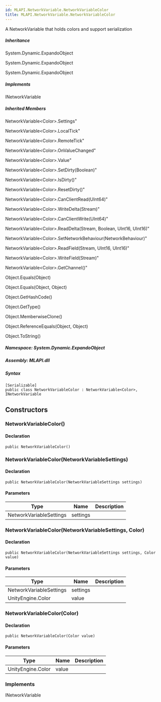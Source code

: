```yaml
---  
id: MLAPI.NetworkVariable.NetworkVariableColor  
title: MLAPI.NetworkVariable.NetworkVariableColor
---
```


<div class="markdown level0 summary">

A NetworkVariable that holds colors and support serialization

</div>

<div class="markdown level0 conceptual">

</div>

<div class="inheritance">

##### Inheritance

<div class="level0">

System.Dynamic.ExpandoObject

</div>

<div class="level1">

System.Dynamic.ExpandoObject

</div>

<div class="level2">

System.Dynamic.ExpandoObject

</div>

</div>

<div classs="implements">

##### Implements

<div>

INetworkVariable

</div>

</div>

<div class="inheritedMembers">

##### Inherited Members

<div>

NetworkVariable&lt;Color&gt;.Settings"

</div>

<div>

NetworkVariable&lt;Color&gt;.LocalTick"

</div>

<div>

NetworkVariable&lt;Color&gt;.RemoteTick"

</div>

<div>

NetworkVariable&lt;Color&gt;.OnValueChanged"

</div>

<div>

NetworkVariable&lt;Color&gt;.Value"

</div>

<div>

NetworkVariable&lt;Color&gt;.SetDirty(Boolean)"

</div>

<div>

NetworkVariable&lt;Color&gt;.IsDirty()"

</div>

<div>

NetworkVariable&lt;Color&gt;.ResetDirty()"

</div>

<div>

NetworkVariable&lt;Color&gt;.CanClientRead(UInt64)"

</div>

<div>

NetworkVariable&lt;Color&gt;.WriteDelta(Stream)"

</div>

<div>

NetworkVariable&lt;Color&gt;.CanClientWrite(UInt64)"

</div>

<div>

NetworkVariable&lt;Color&gt;.ReadDelta(Stream, Boolean, UInt16, UInt16)"

</div>

<div>

NetworkVariable&lt;Color&gt;.SetNetworkBehaviour(NetworkBehaviour)"

</div>

<div>

NetworkVariable&lt;Color&gt;.ReadField(Stream, UInt16, UInt16)"

</div>

<div>

NetworkVariable&lt;Color&gt;.WriteField(Stream)"

</div>

<div>

NetworkVariable&lt;Color&gt;.GetChannel()"

</div>

<div>

Object.Equals(Object)

</div>

<div>

Object.Equals(Object, Object)

</div>

<div>

Object.GetHashCode()

</div>

<div>

Object.GetType()

</div>

<div>

Object.MemberwiseClone()

</div>

<div>

Object.ReferenceEquals(Object, Object)

</div>

<div>

Object.ToString()

</div>

</div>

##### **Namespace**: System.Dynamic.ExpandoObject

##### **Assembly**: MLAPI.dll

##### Syntax

    [Serializable]
    public class NetworkVariableColor : NetworkVariable<Color>, INetworkVariable

## Constructors 

### NetworkVariableColor()

<div class="markdown level1 summary">

</div>

<div class="markdown level1 conceptual">

</div>

#### Declaration

    public NetworkVariableColor()

### NetworkVariableColor(NetworkVariableSettings)

<div class="markdown level1 summary">

</div>

<div class="markdown level1 conceptual">

</div>

#### Declaration

    public NetworkVariableColor(NetworkVariableSettings settings)

#### Parameters

| Type                    | Name     | Description |
|-------------------------|----------|-------------|
| NetworkVariableSettings | settings |             |

### NetworkVariableColor(NetworkVariableSettings, Color)

<div class="markdown level1 summary">

</div>

<div class="markdown level1 conceptual">

</div>

#### Declaration

    public NetworkVariableColor(NetworkVariableSettings settings, Color value)

#### Parameters

| Type                    | Name     | Description |
|-------------------------|----------|-------------|
| NetworkVariableSettings | settings |             |
| UnityEngine.Color       | value    |             |

### NetworkVariableColor(Color)

<div class="markdown level1 summary">

</div>

<div class="markdown level1 conceptual">

</div>

#### Declaration

    public NetworkVariableColor(Color value)

#### Parameters

| Type              | Name  | Description |
|-------------------|-------|-------------|
| UnityEngine.Color | value |             |

### Implements

<div>

INetworkVariable

</div>
